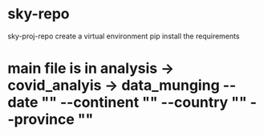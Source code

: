 # sky-repo
sky-proj-repo
create a virtual environment
pip install the requirements
# main file is in analysis -> covid_analyis -> data_munging --date "" --continent "" --country "" --province ""

